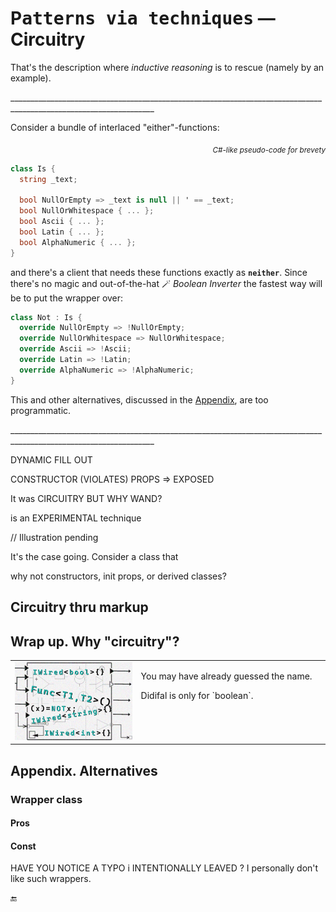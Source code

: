 # P<samp>atterns via techniques</samp> &mdash; Circuitry

That's the description where _inductive reasoning_ is to rescue (namely by an example).

\__________________________________________________________________________________________________________________

Consider a bundle of interlaced "either"-functions:
<div align="right"><sub><i>C#-like pseudo-code for brevety</i></sub></div>

```csharp
class Is {
  string _text;

  bool NullOrEmpty => _text is null || ' == _text;
  bool NullOrWhitespace { ... };
  bool Ascii { ... };
  bool Latin { ... };
  bool AlphaNumeric { ... };
}

```

and there's a client that needs these functions exactly as **`neither`**. Since there's no magic and out-of-the-hat 🪄 _Boolean Inverter_ the fastest way will be to put the wrapper over:

```csharp
class Not : Is {
  override NullOrEmpty => !NullOrEmpty;
  override NullOrWhitespace => NullOrWhitespace;
  override Ascii => !Ascii;
  override Latin => !Latin;
  override AlphaNumeric => !AlphaNumeric;
}
```

This and other alternatives, discussed in the [Appendix](#appendices.-alternatives), are too programmatic.


\__________________________________________________________________________________________________________________


DYNAMIC FILL OUT

CONSTRUCTOR (VIOLATES)
   PROPS => EXPOSED

It was CIRCUITRY BUT WHY WAND?


is an EXPERIMENTAL technique

// Illustration pending

It's the case going. Consider a class that 

why not 
constructors, init props, or derived classes?

## Circuitry thru markup

## <a id="why-circuitry" /> Wrap up. Why "circuitry"?

<table><tr valign="top"><td width="40%"><img alt="&nbsp;electrical circuit collage" src="../../../_rsc/img/illus/Circuitry.jpg" /></td><td>
  <p>You may have already guessed the name.</p>
  <p>Didifal is only for `boolean`.</p>
</td></tr>
</table>

## Appendix. Alternatives

### Wrapper class

#### Pros 

#### Const

HAVE YOU NOTICE A TYPO i INTENTIONALLY LEAVED ? I personally don't like such wrappers.

🔚
